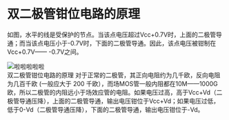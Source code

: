 # 双二极管钳位电路的原理  

如图，水平的线是受保护的节点。当该点电压超过Vcc+0.7V时，上面的二极管导通；而当该点电压小于-0.7V时，下面的二极管导通。因此，该点电压被钳制在Vcc+0.7V—— -0.7V之间。

![啦啦啦啦啦](https://github.com/lyh523329053/Clamp-Circuit/tree/master/pic/DualDiodeClamp.jpg "这是一个markdown插入的图片的标题")  
双二极管钳位电路的原理
对于正常的二极管，其正向电阻约为几千欧，反向电阻为几百千欧 (一般应大于 200 千欧），而场MOS管一般内阻都在10M——1000G欧，所以二极管的内阻远小于场效应管的电阻。如果电压过高，高于Vcc+Vd（二极管导通压降），上面的二极管导通，输出电压钳位于Vcc+Vd；如果电压过低，低于0-Vd（二极管导通压降），下面的二极管导通，输出电压钳位于-Vd。
